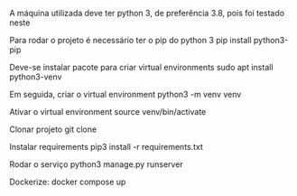 A máquina utilizada deve ter python 3, de preferência 3.8, pois foi testado neste

Para rodar o projeto é necessário ter o pip do python 3
    pip install python3-pip

Deve-se instalar pacote para criar virtual environments
    sudo apt install python3-venv

Em seguida, criar o virtual environment
    python3 -m venv venv

Ativar o virtual environment
    source venv/bin/activate

Clonar projeto
    git clone <url>

Instalar requirements
    pip3 install -r requirements.txt

Rodar o serviço
    python3 manage.py runserver

Dockerize: docker compose up
